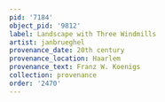 ```yaml
---
pid: '7184'
object_pid: '9812'
label: Landscape with Three Windmills
artist: janbrueghel
provenance_date: 20th century
provenance_location: Haarlem
provenance_text: Franz W. Koenigs
collection: provenance
order: '2470'
---
```

